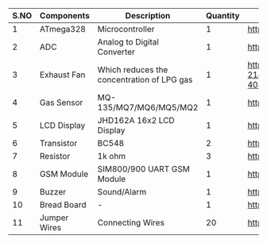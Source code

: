 | **S.NO** | **Components**                    | **Description** | **Quantity** | **Link** |  
|----------|-----------------------------------|-----------------|--------------|----------|
|   1      | ATmega328 | Microcontroller | 1 | https://www.electronicscomp.com/atmega328p-microcontroller-india?search=atmega328 |
|   2      | ADC  | Analog to Digital Converter | 1 | https://www.electronicscomp.com/adc0804-8-bit-analog-to-digital-a-d-converter-ic-dip-20-package?search=analog%20to%20digital%20converter
|   3      | Exhaust Fan| Which reduces the concentration of LPG gas  | 1 | https://www.amazon.in/Havells-FHVVEDXOWH08-Ventil-200mm-White/dp/B00KIDSU8S/ref=asc_df_B00KIDSU8S/?tag=googleshopdes-21&linkCode=df0&hvadid=396989272059&hvpos=&hvnetw=g&hvrand=17817879117604266861&hvpone=&hvptwo=&hvqmt=&hvdev=c&hvdvcmdl=&hvlocint=&hvlocphy=1007741&hvtargid=pla-404767017039&ext_vrnc=hi&th=1 |
|   4      | Gas Sensor |	MQ-135/MQ7/MQ6/MQ5/MQ2 | 1 |	https://amzn.to/2WLIPFL |
|   5      | LCD Display |	JHD162A 16x2 LCD Display |	1	| https://amzn.to/2YVEF0W |
|   6      | Transistor | BC548 | 2 | https://www.electronicscomp.com/bc548-npn-general-purpose-transistor-30v-100ma-to-92-package?search=BC548 |
|   7      | Resistor   | 1k ohm | 3 | https://www.electronicscomp.com/1k-ohm-half-watt-resistance?search=1k%20ohm%20resistor |
|   8      | GSM Module	| SIM800/900 UART GSM Module | 1 |	https://amzn.to/3cqDL06 |
|   9      |	Buzzer 	| Sound/Alarm	| 1	| https://www.electronicscomp.com/active-buzzer-module-5v-india?search=buzzer |
| 10 |	Bread Board	| - |	1	| https://www.electronicscomp.com/400-points-half-size-solderless-breadboard?search=bread%20board&limit=50 |
| 11 |	Jumper Wires |	Connecting Wires |	20 | https://amzn.to/2L8Xc1p | 


